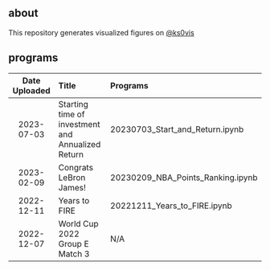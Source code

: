## about
This repository generates visualized figures on [@ks0vis](https://twitter.com/ks0vis)

## programs
|Date Uploaded|Title|Programs|
|:---:|:---|:---|
|2023-07-03|Starting time of investment and Annualized Return|20230703_Start_and_Return.ipynb|
|2023-02-09|Congrats LeBron James!|20230209_NBA_Points_Ranking.ipynb|
|2022-12-11|Years to FIRE|20221211_Years_to_FIRE.ipynb|
|2022-12-07|World Cup 2022 Group E Match 3|N/A|
